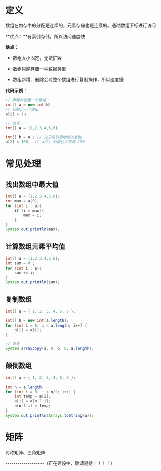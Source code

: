 # 定义

数组在内存中的分配是连续的，元素存储也是连续的。通过数组下标进行访问

**优点：**有索引存储，所以访问速度快

**缺点：**

*   数组大小固定，无法扩容

*   数组只能存储一种数据类型

*   数组新增、删除会对整个数组进行复制操作，所以速度慢



**代码示例**：

```java 
// 声明并创建一个数组：
int[] a = new int[N]
// 初始化一个输出
a[i] = 1；

// 简写：
int[] a = {1,2,3,4,5,6}

int[] b = a ; // 这只是引用地址的复制
b[2] = 100;  // a[2] 的值也会变成 100
```



# 常见处理

## 找出数组中最大值

```java
int[] a = {1,2,3,4,5,6};
int max = a[0];
for (int i : a){
    if (i > max){
        max = i;
    }
}
System.out.println(max);
```



## 计算数组元素平均值

```java 
int[] a = {1,2,3,4,5,6};
int sum = 0 ;
for (int i : a){
    sum += i;
}
System.out.println(sum);
```



## 复制数组

```java
int[] a = { 1, 2, 3, 4, 5, 6 };

int[] b = new int[a.length];
for (int i = 0; i < a.length; i++) {
    b[i] = a[i];
}

// 或者
System.arraycopy(a, 0, b, 0, a.length);
```



## 颠倒数组

```java
int[] a = { 1, 2, 3, 4, 5, 6 };

int n = a.length;
for (int i = 0; i < n/2; i++) {
    int temp = a[i];
    a[i] = a[n-1-i];
    a[n-1-i] = temp;
}
System.out.println(Arrays.toString(a));
```



# 矩阵

对称矩阵、三角矩阵

-------------------（正在建设中，敬请期待！！！！）



